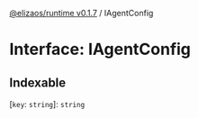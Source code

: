 [@elizaos/runtime v0.1.7](../index.md) / IAgentConfig

# Interface: IAgentConfig

## Indexable

\[`key`: `string`\]: `string`
